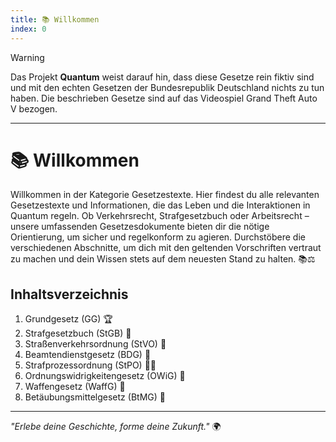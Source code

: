 ```yaml
---
title: 📚 Willkommen
index: 0
---
```


> [!WARNING]
> Das Projekt **Quantum** weist darauf hin, dass diese Gesetze rein fiktiv sind und mit den echten Gesetzen der Bundesrepublik Deutschland nichts zu tun haben. Die beschrieben Gesetze sind auf das Videospiel Grand Theft Auto V bezogen.

---

# 📚 Willkommen
Willkommen in der Kategorie Gesetzestexte. Hier findest du alle relevanten Gesetzestexte und Informationen, die das Leben und die Interaktionen in Quantum regeln. Ob Verkehrsrecht, Strafgesetzbuch oder Arbeitsrecht – unsere umfassenden Gesetzesdokumente bieten dir die nötige Orientierung, um sicher und regelkonform zu agieren. Durchstöbere die verschiedenen Abschnitte, um dich mit den geltenden Vorschriften vertraut zu machen und dein Wissen stets auf dem neuesten Stand zu halten. 📚⚖️

## Inhaltsverzeichnis
1. Grundgesetz (GG) 🏆
2. Strafgesetzbuch (StGB) 📕
3. Straßenverkehrsordnung (StVO) 🚗
4. Beamtendienstgesetz (BDG) 🚓
5. Strafprozessordnung (StPO) 👨‍⚖️
6. Ordnungswidrigkeitengesetz (OWiG) 📑
7. Waffengesetz (WaffG) 🔫
8. Betäubungsmittelgesetz (BtMG) 🚬

---

*"Erlebe deine Geschichte, forme deine Zukunft."* 🌍
